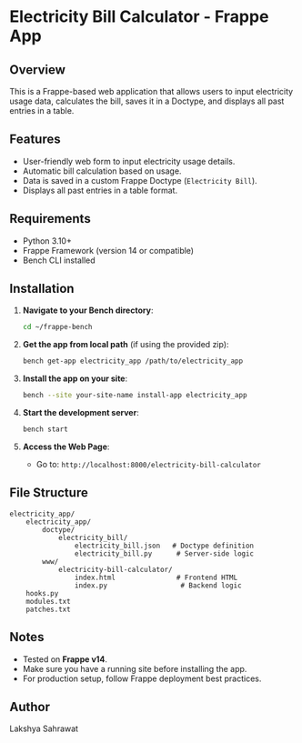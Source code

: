 # Electricity Bill Calculator - Frappe App

## Overview
This is a Frappe-based web application that allows users to input electricity usage data, calculates the bill, saves it in a Doctype, and displays all past entries in a table.

## Features
- User-friendly web form to input electricity usage details.
- Automatic bill calculation based on usage.
- Data is saved in a custom Frappe Doctype (`Electricity Bill`).
- Displays all past entries in a table format.

## Requirements
- Python 3.10+
- Frappe Framework (version 14 or compatible)
- Bench CLI installed

## Installation

1. **Navigate to your Bench directory**:
    ```bash
    cd ~/frappe-bench
    ```

2. **Get the app from local path** (if using the provided zip):
    ```bash
    bench get-app electricity_app /path/to/electricity_app
    ```

3. **Install the app on your site**:
    ```bash
    bench --site your-site-name install-app electricity_app
    ```

4. **Start the development server**:
    ```bash
    bench start
    ```

5. **Access the Web Page**:
    - Go to: `http://localhost:8000/electricity-bill-calculator`

## File Structure
```
electricity_app/
    electricity_app/
        doctype/
            electricity_bill/
                electricity_bill.json   # Doctype definition
                electricity_bill.py      # Server-side logic
        www/
            electricity-bill-calculator/
                index.html               # Frontend HTML
                index.py                  # Backend logic
    hooks.py
    modules.txt
    patches.txt
```

## Notes
- Tested on **Frappe v14**.
- Make sure you have a running site before installing the app.
- For production setup, follow Frappe deployment best practices.

## Author
Lakshya Sahrawat